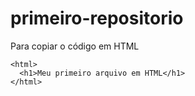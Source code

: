 # primeiro-repositorio

Para copiar o código em HTML
```
<html>
  <h1>Meu primeiro arquivo em HTML</h1>
</html>
```
